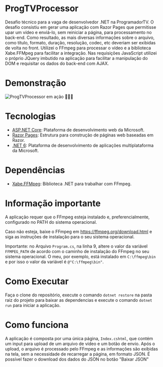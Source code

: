 # ProgTVProcessor

Desafio técnico para a vaga de desenvolvedor .NET na ProgramadorTV. O desafio consistiu em gerar uma aplicação com Razor Pages que permitisse upar um vídeo e enviá-lo, sem reiniciar a página, para processamento no back-end. Como resultado, as mais diversas informações sobre o arquivo, como título, formato, duração, resolução, codec, etc deveriam ser exibidas de volta no front. Utilizei o FFmpeg para processar o vídeo e a biblioteca Xabe.FFMpeg para facilitar a integração. Nas requisições JavaScript utilizei o próprio JQuery imbutido na aplicação para facilitar a manipulação do DOM e requisitar os dados do back-end com AJAX.

# Demonstração

<img src="./demo_prog_tv_processor.gif" alt="ProgTVProcessor em ação 🦸🏾‍♂️" title="ProgTVProcessor em ação 🦸🏾‍♂️">

# Tecnologias

- [ASP.NET Core](https://learn.microsoft.com/pt-br/aspnet/core/?view=aspnetcore-7.0): Plataforma de desenvolvimento web da Microsoft.
- [Razor Pages](https://learn.microsoft.com/pt-br/aspnet/core/razor-pages/?view=aspnetcore-7.0&tabs=visual-studio): Estrutura para construção de páginas web baseadas em Razor.
- [.NET 6](https://learn.microsoft.com/pt-br/dotnet/core/whats-new/dotnet-6): Plataforma de desenvolvimento de aplicações multiplataforma da Microsoft.

# Dependências

- [Xabe.FFMpeg](https://github.com/tomaszzmuda/Xabe.FFMpeg): Biblioteca .NET para trabalhar com FFmpeg.

# Informação importante

A aplicação requer que o FFmpeg esteja instalado e, preferencialmente, configurado no PATH do sistema operacional.

Caso não esteja, baixe o FFmpeg em https://ffmpeg.org/download.html e siga as instruções de instalação para o seu sistema operacional.

Importante: no Arquivo `Program.cs`, na linha 9, altere o valor da variável `FFMPEG_PATH` de acordo com o caminho de instalação do FFmpeg no seu sistema operacional. O meu, por exemplo, está instalado em `C:\ffmpeg\bin` e por isso o valor da variável é `@"C:\ffmpeg\bin"`.

# Como Executar

Faça o clone do repositório, execute o comando `dotnet restore` na pasta raiz do projeto para baixar as dependencias e execute o comando `dotnet run` para iniciar a aplicação.

# Como funciona

A aplicação é composta por uma única página, `Index.cshtml`, que contém um input para upload de um arquivo de vídeo e um botão de envio. Após o upload, o arquivo é processado pelo FFmpeg e as informações são exibidas na tela, sem a necessidade de recarregar a página, em formato JSON. É possível fazer o download dos dados do JSON no botão "Baixar JSON"
